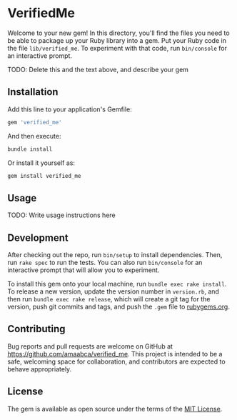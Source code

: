 # VerifiedMe

Welcome to your new gem! In this directory, you'll find the files you need to be able to package up your Ruby library into a gem. Put your Ruby code in the file `lib/verified_me`. To experiment with that code, run `bin/console` for an interactive prompt.

TODO: Delete this and the text above, and describe your gem

## Installation

Add this line to your application's Gemfile:

```ruby
gem 'verified_me'
```

And then execute:


```bash
bundle install
```

Or install it yourself as:

```bash
gem install verified_me
```

## Usage

TODO: Write usage instructions here

## Development

After checking out the repo, run `bin/setup` to install dependencies. Then, run `rake spec` to run the tests. You can also run `bin/console` for an interactive prompt that will allow you to experiment.

To install this gem onto your local machine, run `bundle exec rake install`. To release a new version, update the version number in `version.rb`, and then run `bundle exec rake release`, which will create a git tag for the version, push git commits and tags, and push the `.gem` file to [rubygems.org](https://rubygems.org).

## Contributing

Bug reports and pull requests are welcome on GitHub at https://github.com/amaabca/verified_me. This project is intended to be a safe, welcoming space for collaboration, and contributors are expected to behave appropriately.

## License

The gem is available as open source under the terms of the [MIT License](https://opensource.org/licenses/MIT).
